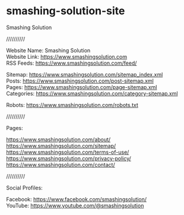 # smashing-solution-site  


Smashing Solution  
  
//////////  
  
Website Name: Smashing Solution  
Website Link: https://www.smashingsolution.com    
RSS Feeds: https://www.smashingsolution.com/feed/    
  
Sitemap: https://www.smashingsolution.com/sitemap_index.xml    
Posts: https://www.smashingsolution.com/post-sitemap.xml  
Pages: https://www.smashingsolution.com/page-sitemap.xml  
Categories: https://www.smashingsolution.com/category-sitemap.xml    
  
Robots: https://www.smashingsolution.com/robots.txt    
  
//////////  
  
Pages:  

https://www.smashingsolution.com/about/  
https://www.smashingsolution.com/sitemap/  
https://www.smashingsolution.com/terms-of-use/  
https://www.smashingsolution.com/privacy-policy/  
https://www.smashingsolution.com/contact/  
  
//////////  
    
Social Profiles:   
    
Facebook: https://www.facebook.com/smashingsolution/  
YouTube: https://www.youtube.com/@smashingsolution  

  
